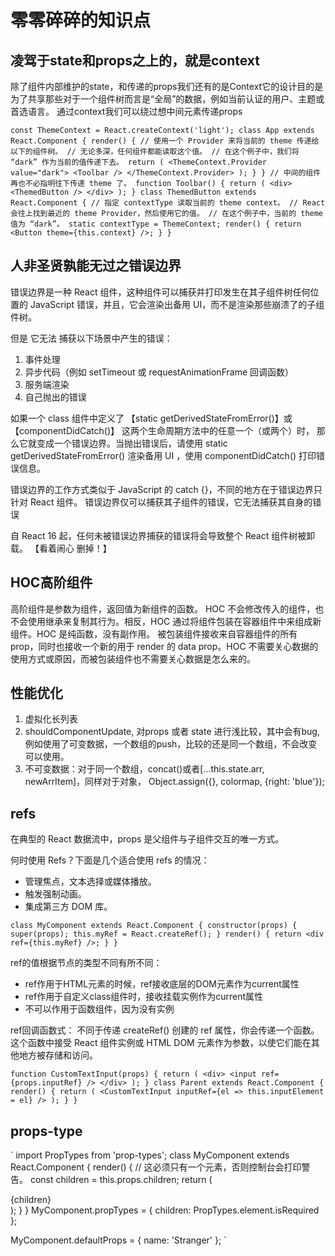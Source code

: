 
# 零零碎碎的知识点

## 凌驾于state和props之上的，就是context

除了组件内部维护的state，和传递的props我们还有的是Context它的设计目的是为了共享那些对于一个组件树而言是“全局”的数据，例如当前认证的用户、主题或首选语言。
通过context我们可以绕过想中间元素传递props

`
const ThemeContext = React.createContext('light');
class App extends React.Component {
  render() {
    // 使用一个 Provider 来将当前的 theme 传递给以下的组件树。
    // 无论多深，任何组件都能读取这个值。
    // 在这个例子中，我们将 “dark” 作为当前的值传递下去。
    return (
      <ThemeContext.Provider value="dark">
        <Toolbar />
      </ThemeContext.Provider>
    );
  }
}
// 中间的组件再也不必指明往下传递 theme 了。
function Toolbar() {
  return (
    <div>
      <ThemedButton />
    </div>
  );
}
class ThemedButton extends React.Component {
  // 指定 contextType 读取当前的 theme context。
  // React 会往上找到最近的 theme Provider，然后使用它的值。
  // 在这个例子中，当前的 theme 值为 “dark”。
  static contextType = ThemeContext;
  render() {
    return <Button theme={this.context} />;
  }
}
`

## 人非圣贤孰能无过之错误边界

错误边界是一种 React 组件，这种组件可以捕获并打印发生在其子组件树任何位置的 JavaScript 错误，并且，它会渲染出备用 UI，而不是渲染那些崩溃了的子组件树。

但是 它无法 捕获以下场景中产生的错误：

1.  事件处理
2.  异步代码（例如 setTimeout 或 requestAnimationFrame 回调函数）
3.  服务端渲染
4.  自己抛出的错误


如果一个 class 组件中定义了 【static getDerivedStateFromError()】或 【componentDidCatch()】 这两个生命周期方法中的任意一个（或两个）时，
那么它就变成一个错误边界。当抛出错误后，请使用 static getDerivedStateFromError() 渲染备用 UI ，使用 componentDidCatch() 打印错误信息。

错误边界的工作方式类似于 JavaScript 的 catch {}，不同的地方在于错误边界只针对 React 组件。 错误边界仅可以捕获其子组件的错误，它无法捕获其自身的错误

自 React 16 起，任何未被错误边界捕获的错误将会导致整个 React 组件树被卸载。 【看着闹心 删掉！】


## HOC高阶组件

高阶组件是参数为组件，返回值为新组件的函数。
HOC 不会修改传入的组件，也不会使用继承来复制其行为。相反，HOC 通过将组件包装在容器组件中来组成新组件。HOC 是纯函数，没有副作用。
被包装组件接收来自容器组件的所有 prop，同时也接收一个新的用于 render 的 data prop。HOC 不需要关心数据的使用方式或原因，而被包装组件也不需要关心数据是怎么来的。


## 性能优化

1.  虚拟化长列表
2.  shouldComponentUpdate, 对props 或者 state 进行浅比较，其中会有bug,例如使用了可变数据，一个数组的push，比较的还是同一个数组，不会改变可以使用。
3.  不可变数据：对于同一个数组，concat()或者[...this.state.arr, newArrItem]，同样对于对象， Object.assign({}, colormap, {right: 'blue'});


## refs
在典型的 React 数据流中，props 是父组件与子组件交互的唯一方式。

  何时使用 Refs？下面是几个适合使用 refs 的情况：

* 管理焦点，文本选择或媒体播放。
* 触发强制动画。
* 集成第三方 DOM 库。

`
class MyComponent extends React.Component {
  constructor(props) {
    super(props);
    this.myRef = React.createRef();
  }
  render() {
    return <div ref={this.myRef} />;
  }
}
`

ref的值根据节点的类型不同有所不同：
* ref作用于HTML元素的时候，ref接收底层的DOM元素作为current属性
* ref作用于自定义class组件时，接收挂载实例作为current属性
* 不可以作用于函数组件，因为没有实例

ref回调函数式：
不同于传递 createRef() 创建的 ref 属性，你会传递一个函数。这个函数中接受 React 组件实例或 HTML DOM 元素作为参数，以使它们能在其他地方被存储和访问。

`
function CustomTextInput(props) {
  return (
    <div>
      <input ref={props.inputRef} />
    </div>
  );
}
class Parent extends React.Component {
  render() {
    return (
      <CustomTextInput
        inputRef={el => this.inputElement = el}
      />
    );
  }
}
`


## props-type

`
import PropTypes from 'prop-types';
class MyComponent extends React.Component {
  render() {
    // 这必须只有一个元素，否则控制台会打印警告。
    const children = this.props.children;
    return (
      <div>
        {children}
      </div>
    );
  }
}
MyComponent.propTypes = {
  children: PropTypes.element.isRequired
};


MyComponent.defaultProps = {
  name: 'Stranger'
};
`











 



















